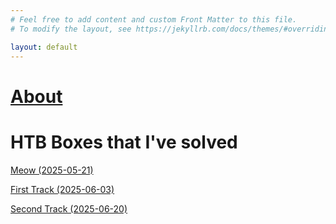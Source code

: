```yaml
---
# Feel free to add content and custom Front Matter to this file.
# To modify the layout, see https://jekyllrb.com/docs/themes/#overriding-theme-defaults

layout: default 
---
```

# [About](/about)

# HTB Boxes that I've solved

[Meow (2025-05-21)](/meow)

[First Track (2025-06-03)](/intro)

[Second Track (2025-06-20)](/intro2)
